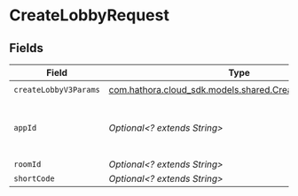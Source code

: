 # CreateLobbyRequest


## Fields

| Field                                                                                                 | Type                                                                                                  | Required                                                                                              | Description                                                                                           | Example                                                                                               |
| ----------------------------------------------------------------------------------------------------- | ----------------------------------------------------------------------------------------------------- | ----------------------------------------------------------------------------------------------------- | ----------------------------------------------------------------------------------------------------- | ----------------------------------------------------------------------------------------------------- |
| `createLobbyV3Params`                                                                                 | [com.hathora.cloud_sdk.models.shared.CreateLobbyV3Params](../../models/shared/CreateLobbyV3Params.md) | :heavy_check_mark:                                                                                    | N/A                                                                                                   |                                                                                                       |
| `appId`                                                                                               | *Optional<? extends String>*                                                                          | :heavy_minus_sign:                                                                                    | N/A                                                                                                   | app-af469a92-5b45-4565-b3c4-b79878de67d2                                                              |
| `roomId`                                                                                              | *Optional<? extends String>*                                                                          | :heavy_minus_sign:                                                                                    | N/A                                                                                                   | 2swovpy1fnunu                                                                                         |
| `shortCode`                                                                                           | *Optional<? extends String>*                                                                          | :heavy_minus_sign:                                                                                    | N/A                                                                                                   | LFG4                                                                                                  |